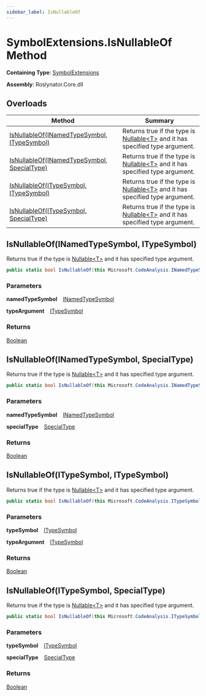 ```yaml
---
sidebar_label: IsNullableOf
---
```


# SymbolExtensions\.IsNullableOf Method

**Containing Type**: [SymbolExtensions](../index.md)

**Assembly**: Roslynator\.Core\.dll

## Overloads

| Method | Summary |
| ------ | ------- |
| [IsNullableOf(INamedTypeSymbol, ITypeSymbol)](#831430666) | Returns true if the type is [Nullable&lt;T&gt;](https://docs.microsoft.com/en-us/dotnet/api/system.nullable-1) and it has specified type argument\. |
| [IsNullableOf(INamedTypeSymbol, SpecialType)](#1928104294) | Returns true if the type is [Nullable&lt;T&gt;](https://docs.microsoft.com/en-us/dotnet/api/system.nullable-1) and it has specified type argument\. |
| [IsNullableOf(ITypeSymbol, ITypeSymbol)](#2277729142) | Returns true if the type is [Nullable&lt;T&gt;](https://docs.microsoft.com/en-us/dotnet/api/system.nullable-1) and it has specified type argument\. |
| [IsNullableOf(ITypeSymbol, SpecialType)](#467484347) | Returns true if the type is [Nullable&lt;T&gt;](https://docs.microsoft.com/en-us/dotnet/api/system.nullable-1) and it has specified type argument\. |

<a id="831430666"></a>

## IsNullableOf\(INamedTypeSymbol, ITypeSymbol\) 

  
Returns true if the type is [Nullable&lt;T&gt;](https://docs.microsoft.com/en-us/dotnet/api/system.nullable-1) and it has specified type argument\.

```csharp
public static bool IsNullableOf(this Microsoft.CodeAnalysis.INamedTypeSymbol namedTypeSymbol, Microsoft.CodeAnalysis.ITypeSymbol typeArgument)
```

### Parameters

**namedTypeSymbol** &ensp; [INamedTypeSymbol](https://docs.microsoft.com/en-us/dotnet/api/microsoft.codeanalysis.inamedtypesymbol)

**typeArgument** &ensp; [ITypeSymbol](https://docs.microsoft.com/en-us/dotnet/api/microsoft.codeanalysis.itypesymbol)

### Returns

[Boolean](https://docs.microsoft.com/en-us/dotnet/api/system.boolean)

<a id="1928104294"></a>

## IsNullableOf\(INamedTypeSymbol, SpecialType\) 

  
Returns true if the type is [Nullable&lt;T&gt;](https://docs.microsoft.com/en-us/dotnet/api/system.nullable-1) and it has specified type argument\.

```csharp
public static bool IsNullableOf(this Microsoft.CodeAnalysis.INamedTypeSymbol namedTypeSymbol, Microsoft.CodeAnalysis.SpecialType specialType)
```

### Parameters

**namedTypeSymbol** &ensp; [INamedTypeSymbol](https://docs.microsoft.com/en-us/dotnet/api/microsoft.codeanalysis.inamedtypesymbol)

**specialType** &ensp; [SpecialType](https://docs.microsoft.com/en-us/dotnet/api/microsoft.codeanalysis.specialtype)

### Returns

[Boolean](https://docs.microsoft.com/en-us/dotnet/api/system.boolean)

<a id="2277729142"></a>

## IsNullableOf\(ITypeSymbol, ITypeSymbol\) 

  
Returns true if the type is [Nullable&lt;T&gt;](https://docs.microsoft.com/en-us/dotnet/api/system.nullable-1) and it has specified type argument\.

```csharp
public static bool IsNullableOf(this Microsoft.CodeAnalysis.ITypeSymbol typeSymbol, Microsoft.CodeAnalysis.ITypeSymbol typeArgument)
```

### Parameters

**typeSymbol** &ensp; [ITypeSymbol](https://docs.microsoft.com/en-us/dotnet/api/microsoft.codeanalysis.itypesymbol)

**typeArgument** &ensp; [ITypeSymbol](https://docs.microsoft.com/en-us/dotnet/api/microsoft.codeanalysis.itypesymbol)

### Returns

[Boolean](https://docs.microsoft.com/en-us/dotnet/api/system.boolean)

<a id="467484347"></a>

## IsNullableOf\(ITypeSymbol, SpecialType\) 

  
Returns true if the type is [Nullable&lt;T&gt;](https://docs.microsoft.com/en-us/dotnet/api/system.nullable-1) and it has specified type argument\.

```csharp
public static bool IsNullableOf(this Microsoft.CodeAnalysis.ITypeSymbol typeSymbol, Microsoft.CodeAnalysis.SpecialType specialType)
```

### Parameters

**typeSymbol** &ensp; [ITypeSymbol](https://docs.microsoft.com/en-us/dotnet/api/microsoft.codeanalysis.itypesymbol)

**specialType** &ensp; [SpecialType](https://docs.microsoft.com/en-us/dotnet/api/microsoft.codeanalysis.specialtype)

### Returns

[Boolean](https://docs.microsoft.com/en-us/dotnet/api/system.boolean)

